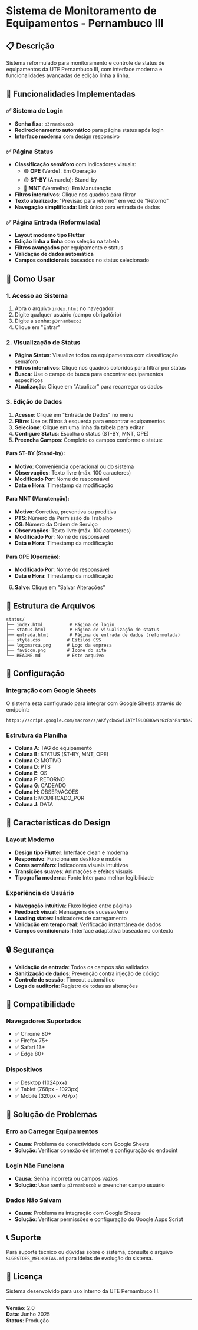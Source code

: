 # Sistema de Monitoramento de Equipamentos - Pernambuco III

## 📋 Descrição

Sistema reformulado para monitoramento e controle de status de equipamentos da UTE Pernambuco III, com interface moderna e funcionalidades avançadas de edição linha a linha.

## 🚀 Funcionalidades Implementadas

### ✅ Sistema de Login
- **Senha fixa**: `p3rnambuco3`
- **Redirecionamento automático** para página status após login
- **Interface moderna** com design responsivo

### ✅ Página Status
- **Classificação semáforo** com indicadores visuais:
  - 🟢 **OPE** (Verde): Em Operação
  - 🟡 **ST-BY** (Amarelo): Stand-by
  - 🔴 **MNT** (Vermelho): Em Manutenção
- **Filtros interativos**: Clique nos quadros para filtrar
- **Texto atualizado**: "Previsão para retorno" em vez de "Retorno"
- **Navegação simplificada**: Link único para entrada de dados

### ✅ Página Entrada (Reformulada)
- **Layout moderno tipo Flutter**
- **Edição linha a linha** com seleção na tabela
- **Filtros avançados** por equipamento e status
- **Validação de dados automática**
- **Campos condicionais** baseados no status selecionado

## 🎯 Como Usar

### 1. Acesso ao Sistema
1. Abra o arquivo `index.html` no navegador
2. Digite qualquer usuário (campo obrigatório)
3. Digite a senha: `p3rnambuco3`
4. Clique em "Entrar"

### 2. Visualização de Status
- **Página Status**: Visualize todos os equipamentos com classificação semáforo
- **Filtros interativos**: Clique nos quadros coloridos para filtrar por status
- **Busca**: Use o campo de busca para encontrar equipamentos específicos
- **Atualização**: Clique em "Atualizar" para recarregar os dados

### 3. Edição de Dados
1. **Acesse**: Clique em "Entrada de Dados" no menu
2. **Filtre**: Use os filtros à esquerda para encontrar equipamentos
3. **Selecione**: Clique em uma linha da tabela para editar
4. **Configure Status**: Escolha o status (ST-BY, MNT, OPE)
5. **Preencha Campos**: Complete os campos conforme o status:

#### Para ST-BY (Stand-by):
- **Motivo**: Conveniência operacional ou do sistema
- **Observações**: Texto livre (máx. 100 caracteres)
- **Modificado Por**: Nome do responsável
- **Data e Hora**: Timestamp da modificação

#### Para MNT (Manutenção):
- **Motivo**: Corretiva, preventiva ou preditiva
- **PTS**: Número da Permissão de Trabalho
- **OS**: Número da Ordem de Serviço
- **Observações**: Texto livre (máx. 100 caracteres)
- **Modificado Por**: Nome do responsável
- **Data e Hora**: Timestamp da modificação

#### Para OPE (Operação):
- **Modificado Por**: Nome do responsável
- **Data e Hora**: Timestamp da modificação

6. **Salve**: Clique em "Salvar Alterações"

## 📁 Estrutura de Arquivos

```
status/
├── index.html          # Página de login
├── status.html         # Página de visualização de status
├── entrada.html        # Página de entrada de dados (reformulada)
├── style.css          # Estilos CSS
├── logomarca.png      # Logo da empresa
├── favicon.png        # Ícone do site
└── README.md          # Este arquivo
```

## 🔧 Configuração

### Integração com Google Sheets
O sistema está configurado para integrar com Google Sheets através do endpoint:
```
https://script.google.com/macros/s/AKfycbwSwlJATYl9L0GHOwNrGzRnhRsrNbaZedUd0lLGujwiF4noP8xHP8dUH9SrfVh7fAi0Sw/exec
```

### Estrutura da Planilha
- **Coluna A**: TAG do equipamento
- **Coluna B**: STATUS (ST-BY, MNT, OPE)
- **Coluna C**: MOTIVO
- **Coluna D**: PTS
- **Coluna E**: OS
- **Coluna F**: RETORNO
- **Coluna G**: CADEADO
- **Coluna H**: OBSERVACOES
- **Coluna I**: MODIFICADO_POR
- **Coluna J**: DATA

## 🎨 Características do Design

### Layout Moderno
- **Design tipo Flutter**: Interface clean e moderna
- **Responsivo**: Funciona em desktop e mobile
- **Cores semáforo**: Indicadores visuais intuitivos
- **Transições suaves**: Animações e efeitos visuais
- **Tipografia moderna**: Fonte Inter para melhor legibilidade

### Experiência do Usuário
- **Navegação intuitiva**: Fluxo lógico entre páginas
- **Feedback visual**: Mensagens de sucesso/erro
- **Loading states**: Indicadores de carregamento
- **Validação em tempo real**: Verificação instantânea de dados
- **Campos condicionais**: Interface adaptativa baseada no contexto

## 🔒 Segurança

- **Validação de entrada**: Todos os campos são validados
- **Sanitização de dados**: Prevenção contra injeção de código
- **Controle de sessão**: Timeout automático
- **Logs de auditoria**: Registro de todas as alterações

## 📱 Compatibilidade

### Navegadores Suportados
- ✅ Chrome 80+
- ✅ Firefox 75+
- ✅ Safari 13+
- ✅ Edge 80+

### Dispositivos
- ✅ Desktop (1024px+)
- ✅ Tablet (768px - 1023px)
- ✅ Mobile (320px - 767px)

## 🐛 Solução de Problemas

### Erro ao Carregar Equipamentos
- **Causa**: Problema de conectividade com Google Sheets
- **Solução**: Verificar conexão de internet e configuração do endpoint

### Login Não Funciona
- **Causa**: Senha incorreta ou campos vazios
- **Solução**: Usar senha `p3rnambuco3` e preencher campo usuário

### Dados Não Salvam
- **Causa**: Problema na integração com Google Sheets
- **Solução**: Verificar permissões e configuração do Google Apps Script

## 📞 Suporte

Para suporte técnico ou dúvidas sobre o sistema, consulte o arquivo `SUGESTOES_MELHORIAS.md` para ideias de evolução do sistema.

## 📄 Licença

Sistema desenvolvido para uso interno da UTE Pernambuco III.

---

**Versão**: 2.0  
**Data**: Junho 2025  
**Status**: Produção

